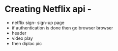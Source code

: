 # Creating Netflix api -
- netflix sign- sign-up page
- if authentication is done then go browser 
 browser
 - header
 - video play 
 - then diplac pic 